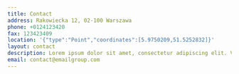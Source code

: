 ```yaml
---
title: Contact
address: Rakowiecka 12, 02-100 Warszawa
phone: +0124123420
fax: 123423409
location: '{"type":"Point","coordinates":[5.9750209,51.5252832]}'
layout: contact
description: Lorem ipsum dolor sit amet, consectetur adipiscing elit. Vivamus diam leo, dignissim sit amet varius quis, viverra non risus. In elementum, ante non congue sollicitudin, mi justo dapibus risus, quis vulputate massa sapien in tellus. Praesent sollicitudin convallis libero, sit amet posuere ipsum convallis ut. Pellentesque eget ligula accumsan, pretium lorem.
email: contact@emailgroup.com
---
```


